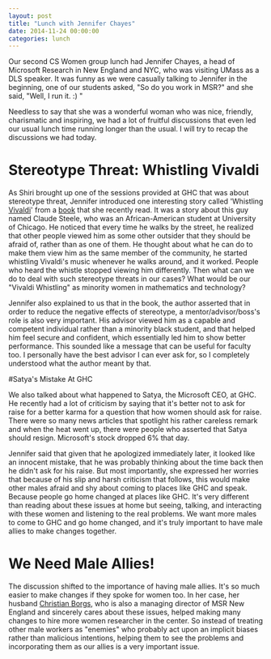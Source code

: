 ```yaml
---
layout: post
title: "Lunch with Jennifer Chayes"
date: 2014-11-24 00:00:00
categories: lunch
---
```


Our second CS Women group lunch had Jennifer Chayes, a head of Microsoft Research in New England and NYC, who was visiting UMass as a DLS speaker. It was funny as we were casually talking to Jennifer in the beginning, one of our students asked, "So do you work in MSR?" and she said, "Well, I run it. :) "

Needless to say that she was a wonderful woman who was nice, friendly, charismatic and inspiring, we had a lot of fruitful discussions that even led our usual lunch time running longer than the usual. I will try to recap the discussions we had today.

# Stereotype Threat: Whistling Vivaldi

As Shiri brought up one of the sessions provided at GHC that was about stereotype threat, Jennifer introduced one interesting story called 'Whistling [Vivaldi](https://www.youtube.com/watch?v=TZCfydWF48c)' from a [book](http://www.amazon.com/Whistling-Vivaldi-Stereotypes-Affect-Issues/dp/0393339726) that she recently read. It was a story about this guy named Claude Steele, who was an African-American student at University of Chicago. He noticed that every time he walks by the street, he realized that other people viewed him as some other outsider that they should be afraid of, rather than as one of them. He thought about what he can do to make them view him as the same member of the community, he started whistling Vivaldi's music whenever he walks around, and it worked. People who heard the whistle stopped viewing him differently. Then what can we do to deal with such stereotype threats in our cases? What would be our "Vivaldi Whistling" as minority women in mathematics and technology?

Jennifer also explained to us that in the book, the author asserted that in order to reduce the negative effects of stereotype, a mentor/advisor/boss's role is also very important. His advisor viewed him as a capable and competent individual rather than a minority black student, and that helped him feel secure and confident, which essentially led him to show better performance. This sounded like a message that can be useful for faculty too. I personally have the best advisor I can ever ask for, so I completely understood what the author meant by that.

#Satya's Mistake At GHC

We also talked about what happened to Satya, the Microsoft CEO, at GHC. He recently had a lot of criticism by saying that it's better not to ask for raise for a better karma for a question that how women should ask for raise. There were so many news articles that spotlight his rather careless remark and when the heat went up, there were people who asserted that Satya should resign. Microsoft's stock dropped 6% that day.

Jennifer said that given that he apologized immediately later, it looked like an innocent mistake, that he was probably thinking about the time back then he didn't ask for his raise. But most importantly, she expressed her worries that because of his slip and harsh criticism that follows, this would make other males afraid and shy about coming to places like GHC and speak. Because people go home changed at places like GHC. It's very different than reading about these issues at home but seeing, talking, and interacting with these women and listening to the real problems. We want more males to come to GHC and go home changed, and it's truly important to have male allies to make changes together.

# We Need Male Allies!
The discussion shifted to the importance of having male allies. It's so much easier to make changes if they spoke for women too. In her case, her husband [Christian Borgs](http://research.microsoft.com/en-us/um/people/borgs/), who is also a managing director of MSR New England and sincerely cares about these issues, helped making many changes to hire more women researcher in the center. So instead of treating other male workers as "enemies" who probably act upon an implicit biases rather than malicious intentions, helping them to see the problems and incorporating them as our allies is a very important issue.

